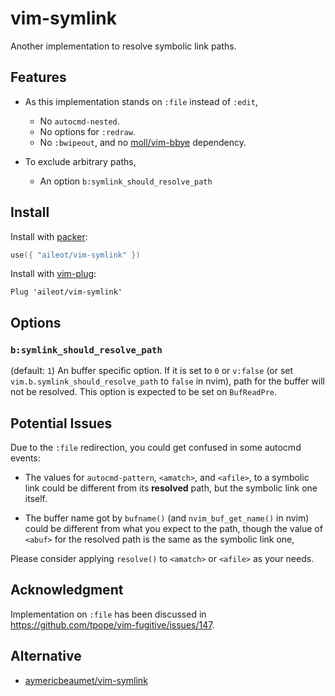 # vim-symlink

Another implementation to resolve symbolic link paths.

## Features

- As this implementation stands on `:file` instead of `:edit`,

  - No `autocmd-nested`.
  - No options for `:redraw`.
  - No `:bwipeout`,
    and no [moll/vim-bbye](https://github.com/moll/vim-bbye) dependency.

- To exclude arbitrary paths,

  - An option `b:symlink_should_resolve_path`

## Install

Install with [packer](https://github.com/wbthomason/packer.nvim):

```lua
use({ "aileot/vim-symlink" })
```

Install with [vim-plug](https://github.com/junegunn/vim-plug):

```vim
Plug 'aileot/vim-symlink'
```

## Options

### `b:symlink_should_resolve_path`

(default: `1`)
An buffer specific option.
If it is set to `0` or `v:false`
(or set `vim.b.symlink_should_resolve_path` to `false` in nvim),
path for the buffer will not be resolved.
This option is expected to be set on `BufReadPre`.

## Potential Issues

Due to the `:file` redirection, you could get confused in some autocmd events:

- The values for `autocmd-pattern`, `<amatch>`, and `<afile>`,
  to a symbolic link could be different from its **resolved** path,
  but the symbolic link one itself.

- The buffer name got by `bufname()` (and `nvim_buf_get_name()` in nvim)
  could be different from what you expect to the path,
  though the value of `<abuf>` for the resolved path
  is the same as the symbolic link one,

Please consider applying `resolve()` to `<amatch>` or `<afile>` as your needs.

## Acknowledgment

Implementation on `:file` has been discussed in
<https://github.com/tpope/vim-fugitive/issues/147>.

## Alternative

- [aymericbeaumet/vim-symlink](https://github.com/aymericbeaumet/vim-symlink)
